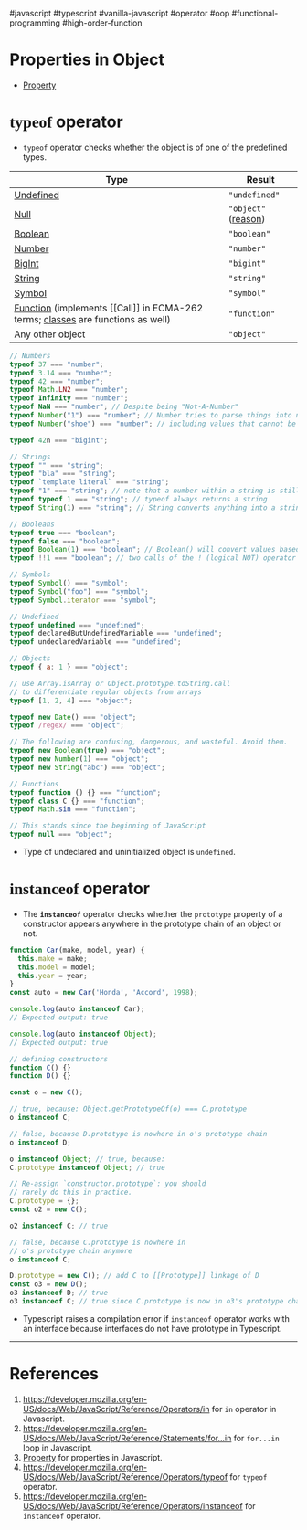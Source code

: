 #javascript #typescript #vanilla-javascript #operator #oop #functional-programming #high-order-function 

# Properties in Object
- [Property](Property.md)
# <span style="font-family:'JetBrains Mono';">typeof</span> operator
- `typeof` operator checks whether the object is of one of the predefined types.

|Type|Result|
|---|---|
|[Undefined](https://developer.mozilla.org/en-US/docs/Web/JavaScript/Reference/Global_Objects/undefined)|`"undefined"`|
|[Null](https://developer.mozilla.org/en-US/docs/Web/JavaScript/Reference/Operators/null)|`"object"` ([reason](https://developer.mozilla.org/en-US/docs/Web/JavaScript/Reference/Operators/typeof#typeof_null))|
|[Boolean](https://developer.mozilla.org/en-US/docs/Web/JavaScript/Reference/Global_Objects/Boolean)|`"boolean"`|
|[Number](https://developer.mozilla.org/en-US/docs/Web/JavaScript/Reference/Global_Objects/Number)|`"number"`|
|[BigInt](https://developer.mozilla.org/en-US/docs/Web/JavaScript/Reference/Global_Objects/BigInt)|`"bigint"`|
|[String](https://developer.mozilla.org/en-US/docs/Web/JavaScript/Reference/Global_Objects/String)|`"string"`|
|[Symbol](https://developer.mozilla.org/en-US/docs/Web/JavaScript/Reference/Global_Objects/Symbol)|`"symbol"`|
|[Function](https://developer.mozilla.org/en-US/docs/Web/JavaScript/Reference/Global_Objects/Function) (implements [[Call]] in ECMA-262 terms; [classes](https://developer.mozilla.org/en-US/docs/Web/JavaScript/Reference/Statements/class) are functions as well)|`"function"`|
|Any other object|`"object"`|
```javascript title='typeof operator examples'
// Numbers
typeof 37 === "number";
typeof 3.14 === "number";
typeof 42 === "number";
typeof Math.LN2 === "number";
typeof Infinity === "number";
typeof NaN === "number"; // Despite being "Not-A-Number"
typeof Number("1") === "number"; // Number tries to parse things into numbers
typeof Number("shoe") === "number"; // including values that cannot be type coerced to a number

typeof 42n === "bigint";

// Strings
typeof "" === "string";
typeof "bla" === "string";
typeof `template literal` === "string";
typeof "1" === "string"; // note that a number within a string is still typeof string
typeof typeof 1 === "string"; // typeof always returns a string
typeof String(1) === "string"; // String converts anything into a string, safer than toString

// Booleans
typeof true === "boolean";
typeof false === "boolean";
typeof Boolean(1) === "boolean"; // Boolean() will convert values based on if they're truthy or falsy
typeof !!1 === "boolean"; // two calls of the ! (logical NOT) operator are equivalent to Boolean()

// Symbols
typeof Symbol() === "symbol";
typeof Symbol("foo") === "symbol";
typeof Symbol.iterator === "symbol";

// Undefined
typeof undefined === "undefined";
typeof declaredButUndefinedVariable === "undefined";
typeof undeclaredVariable === "undefined";

// Objects
typeof { a: 1 } === "object";

// use Array.isArray or Object.prototype.toString.call
// to differentiate regular objects from arrays
typeof [1, 2, 4] === "object";

typeof new Date() === "object";
typeof /regex/ === "object";

// The following are confusing, dangerous, and wasteful. Avoid them.
typeof new Boolean(true) === "object";
typeof new Number(1) === "object";
typeof new String("abc") === "object";

// Functions
typeof function () {} === "function";
typeof class C {} === "function";
typeof Math.sin === "function";

```

```javascript title='typeof null'
// This stands since the beginning of JavaScript
typeof null === "object";
```

- Type of undeclared and uninitialized object is `undefined`.
# <span style="font-family:'JetBrains Mono';">instanceof</span> operator
- The **`instanceof`** operator checks whether the `prototype` property of a constructor appears anywhere in the prototype chain of an object or not.
```javascript title='instanceof in Javascript'
function Car(make, model, year) {
  this.make = make;
  this.model = model;
  this.year = year;
}
const auto = new Car('Honda', 'Accord', 1998);

console.log(auto instanceof Car);
// Expected output: true

console.log(auto instanceof Object);
// Expected output: true
```

```javascript title='instanceof example in Javascript'
// defining constructors
function C() {}
function D() {}

const o = new C();

// true, because: Object.getPrototypeOf(o) === C.prototype
o instanceof C;

// false, because D.prototype is nowhere in o's prototype chain
o instanceof D;

o instanceof Object; // true, because:
C.prototype instanceof Object; // true

// Re-assign `constructor.prototype`: you should
// rarely do this in practice.
C.prototype = {};
const o2 = new C();

o2 instanceof C; // true

// false, because C.prototype is nowhere in
// o's prototype chain anymore
o instanceof C;

D.prototype = new C(); // add C to [[Prototype]] linkage of D
const o3 = new D();
o3 instanceof D; // true
o3 instanceof C; // true since C.prototype is now in o3's prototype chain

```

- Typescript raises a compilation error if `instanceof` operator works with an interface because interfaces do not have prototype in Typescript.
---
# References
1. https://developer.mozilla.org/en-US/docs/Web/JavaScript/Reference/Operators/in for `in` operator in Javascript.
2. https://developer.mozilla.org/en-US/docs/Web/JavaScript/Reference/Statements/for...in for `for...in` loop in Javascript.
3. [Property](Property.md)  for properties in Javascript.
4. https://developer.mozilla.org/en-US/docs/Web/JavaScript/Reference/Operators/typeof for `typeof` operator.
5. https://developer.mozilla.org/en-US/docs/Web/JavaScript/Reference/Operators/instanceof for `instanceof` operator.
